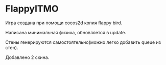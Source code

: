 # FlappyITMO

Игра создана при помощи cocos2d копия flappy bird.

Написана минимальная физика, обновляется в update. 

Стены генерируются самостоятельно(можно легко добавить queue из стен).

Добавлено 2 скина.
